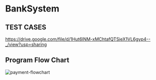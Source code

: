 # BankSystem

## TEST CASES
https://drive.google.com/file/d/1Hut6lNM-xMChtafQTSieX1VL6gyp4--_/view?usp=sharing

## Program Flow Chart
![payment-flowchart](https://user-images.githubusercontent.com/62207434/183305187-4d1241fb-fa97-4daf-8a6b-a1f41a540ac7.jpg)
